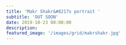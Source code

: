 ```yaml
---
title: 'Makr Shakr&#8217s portrait '
subtitle: 'OUT SOON'
date: 2019-10-23 00:00:00
description:
featured_image: '/images/grid/makrshakr.jpg'
---
```

